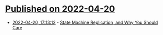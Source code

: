 # [Published on 2022-04-20](index.md)

* [2022-04-20, 17:13:12](https://news.ycombinator.com/item?id=31100023) - [State Machine Replication, and Why You Should Care](https://signalsandthreads.com/state-machine-replication-and-why-you-should-care/)
